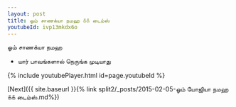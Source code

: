```yaml
---
layout: post
title: ஓம் சாணக்யா நமஹ ௧௧ டைம்ஸ்
youtubeId: ivp13mkdx6o
---
```

 
 
 ஓம் சாணக்யா நமஹ  
 
 -  யார் பாவங்களால் நெருங்க முடியாது 
 
  
 
  
 
 
 
 
 
 


{% include youtubePlayer.html id=page.youtubeId %}
 
[Next]({{ site.baseurl }}{% link  split2/_posts/2015-02-05-ஓம் யோஜியா நமஹ ௧௧ டைம்ஸ்.md%})
 
